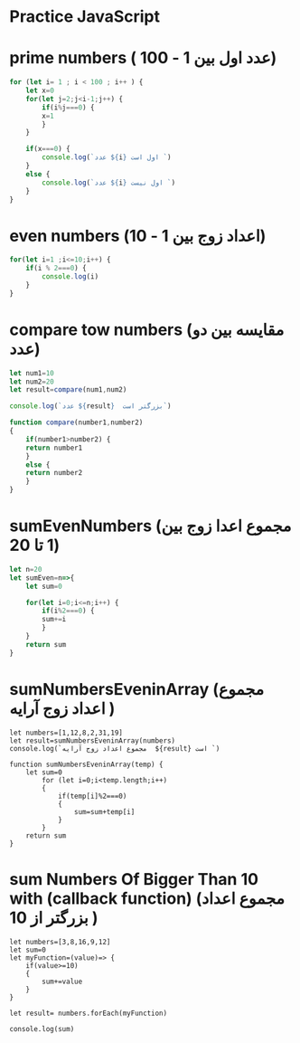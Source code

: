 # Practice JavaScript

# prime numbers (  عدد اول بین 1 - 100)
```javascript
for (let i= 1 ; i < 100 ; i++ ) {
    let x=0
    for(let j=2;j<i-1;j++) {
        if(i%j===0) {
        x=1
        }
    }

    if(x===0) {
        console.log(`عدد ${i} اول است `)
    }
    else {
        console.log(`عدد ${i} اول نیست `)
    }
}
```



# even numbers (اعداد زوج بین 1 - 10)
```javascript
for(let i=1 ;i<=10;i++) {
    if(i % 2===0) {
        console.log(i)
    }
}
```

# compare tow numbers (مقایسه بین دو عدد)
```javascript
let num1=10
let num2=20
let result=compare(num1,num2)

console.log(`عدد ${result}  بزرگتر است`)

function compare(number1,number2)
{
    if(number1>number2) {
    return number1
    }
    else {
    return number2
    }
}
```


# sumEvenNumbers (مجموع اعدا زوج بین 1 تا 20)
```javascript
let n=20
let sumEven=n=>{
    let sum=0

    for(let i=0;i<=n;i++) {
        if(i%2===0) {
        sum+=i
        }
    }
    return sum
}
```




# sumNumbersEveninArray (مجموع اعداد  زوج  آرایه )
```
let numbers=[1,12,8,2,31,19]
let result=sumNumbersEveninArray(numbers)
console.log(`مجموع اعداد زوج آرایه  ${result} است `)

function sumNumbersEveninArray(temp) {
    let sum=0
        for (let i=0;i<temp.length;i++)
        {
            if(temp[i]%2===0)
            {
                sum=sum+temp[i]
            }    
        }
    return sum
}
```

# sum Numbers Of Bigger Than 10 with (callback function) (مجموع اعداد بزرگتر از 10 )
```
let numbers=[3,8,16,9,12]
let sum=0
let myFunction=(value)=> {
    if(value>=10)
    {
        sum+=value
    }
}
 
let result= numbers.forEach(myFunction)
 
console.log(sum)
 
```


